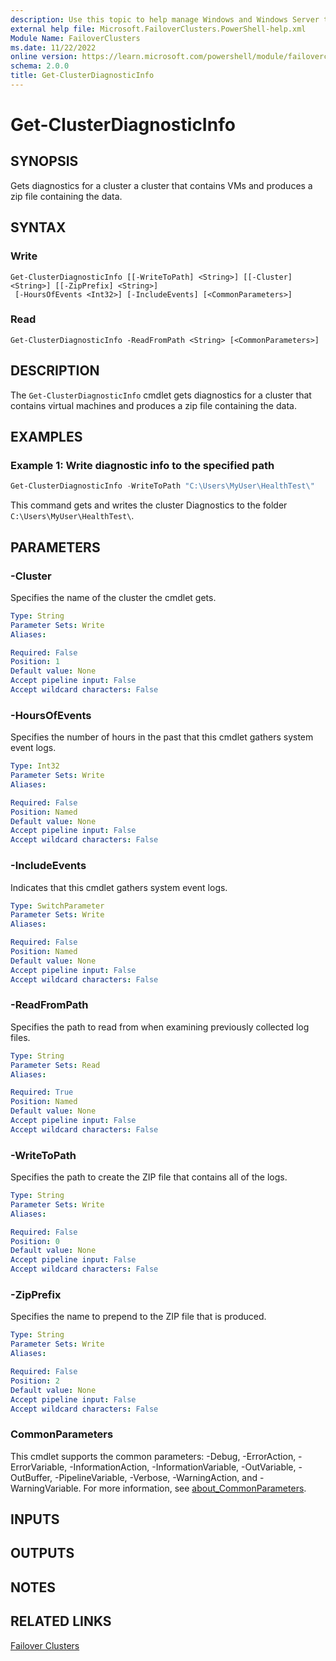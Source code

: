 ```yaml
---
description: Use this topic to help manage Windows and Windows Server technologies with Windows PowerShell.
external help file: Microsoft.FailoverClusters.PowerShell-help.xml
Module Name: FailoverClusters
ms.date: 11/22/2022
online version: https://learn.microsoft.com/powershell/module/failoverclusters/get-clusterdiagnosticinfo?view=windowsserver2025-ps&wt.mc_id=ps-gethelp
schema: 2.0.0
title: Get-ClusterDiagnosticInfo
---
```


# Get-ClusterDiagnosticInfo

## SYNOPSIS
Gets diagnostics for a cluster a cluster that contains VMs and produces a zip file containing the
data.

## SYNTAX

### Write

```
Get-ClusterDiagnosticInfo [[-WriteToPath] <String>] [[-Cluster] <String>] [[-ZipPrefix] <String>]
 [-HoursOfEvents <Int32>] [-IncludeEvents] [<CommonParameters>]
```

### Read

```
Get-ClusterDiagnosticInfo -ReadFromPath <String> [<CommonParameters>]
```

## DESCRIPTION

The `Get-ClusterDiagnosticInfo` cmdlet gets diagnostics for a cluster that contains virtual
machines and produces a zip file containing the data.

## EXAMPLES

### Example 1: Write diagnostic info to the specified path

```powershell
Get-ClusterDiagnosticInfo -WriteToPath "C:\Users\MyUser\HealthTest\"
```

This command gets and writes the cluster Diagnostics to the folder `C:\Users\MyUser\HealthTest\`.

## PARAMETERS

### -Cluster

Specifies the name of the cluster the cmdlet gets.

```yaml
Type: String
Parameter Sets: Write
Aliases:

Required: False
Position: 1
Default value: None
Accept pipeline input: False
Accept wildcard characters: False
```

### -HoursOfEvents

Specifies the number of hours in the past that this cmdlet gathers system event logs.

```yaml
Type: Int32
Parameter Sets: Write
Aliases:

Required: False
Position: Named
Default value: None
Accept pipeline input: False
Accept wildcard characters: False
```

### -IncludeEvents

Indicates that this cmdlet gathers system event logs.

```yaml
Type: SwitchParameter
Parameter Sets: Write
Aliases:

Required: False
Position: Named
Default value: None
Accept pipeline input: False
Accept wildcard characters: False
```

### -ReadFromPath

Specifies the path to read from when examining previously collected log files.

```yaml
Type: String
Parameter Sets: Read
Aliases:

Required: True
Position: Named
Default value: None
Accept pipeline input: False
Accept wildcard characters: False
```

### -WriteToPath

Specifies the path to create the ZIP file that contains all of the logs.

```yaml
Type: String
Parameter Sets: Write
Aliases:

Required: False
Position: 0
Default value: None
Accept pipeline input: False
Accept wildcard characters: False
```

### -ZipPrefix

Specifies the name to prepend to the ZIP file that is produced.

```yaml
Type: String
Parameter Sets: Write
Aliases:

Required: False
Position: 2
Default value: None
Accept pipeline input: False
Accept wildcard characters: False
```

### CommonParameters

This cmdlet supports the common parameters: -Debug, -ErrorAction, -ErrorVariable,
-InformationAction, -InformationVariable, -OutVariable, -OutBuffer, -PipelineVariable, -Verbose,
-WarningAction, and -WarningVariable. For more information, see
[about_CommonParameters](https://go.microsoft.com/fwlink/?LinkID=113216).

## INPUTS

## OUTPUTS

## NOTES

## RELATED LINKS

[Failover Clusters](./failoverclusters.md)
